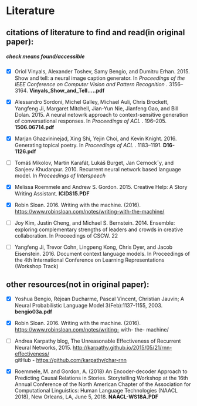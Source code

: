 # Literature 

## citations of literature to find and read(in original paper):

##### check means found/accessible

- [x] Oriol Vinyals, Alexander Toshev, Samy Bengio, and
Dumitru Erhan. 2015. Show and tell: a neural image
caption generator. In _Proceedings of the IEEE Conference
on Computer Vision and Pattern Recognition_ . 3156–3164.
**Vinyals_Show_and_Tell.....pdf**

- [x] Alessandro Sordoni, Michel Galley, Michael Auli, Chris
Brockett, Yangfeng Ji, Margaret Mitchell, Jian-Yun Nie,
Jianfeng Gao, and Bill Dolan. 2015. A neural netowrk
approach to context-sensitive generation of
conversational responses. In _Proceedings of ACL_ .
196–205. **1506.06714.pdf**

- [x] Marjan Ghazvininejad, Xing Shi, Yejin Choi, and Kevin
Knight. 2016. Generating topical poetry. In _Proceedings
of ACL_ . 1183–1191. **D16-1126.pdf**

- [ ] Tomáš Mikolov, Martin Karafát, Lukáš Burget, Jan
Cernockˇy, and Sanjeev Khudanpur. 2010. Recurrent
neural network based language model. In _Proceedings of
Interspeech_

- [x] Melissa Roemmele and Andrew S. Gordon. 2015.
Creative Help: A Story Writing Assistant. **ICIDS15.PDF**

- [x] Robin Sloan. 2016. Writing with the machine. (2016).
https://www.robinsloan.com/notes/writing-with-the-machine/

- [ ] Joy Kim, Justin Cheng, and Michael S. Bernstein. 2014. 
Ensemble: exploring complementary strengths of leaders and 
crowds in creative collaboration. In Proceedings of CSCW. 22

- [ ] Yangfeng Ji, Trevor Cohn, Lingpeng Kong, Chris Dyer, 
and Jacob Eisenstein. 2016. Document context language models. 
In Proceedings of the 4th International Conference on Learning 
Representations (Workshop Track)




## other resources(not in original paper):

- [x] Yoshua Bengio, Réjean Ducharme, Pascal Vincent, Christian Jauvin;
A Neural Probabilistic Language Model
3(Feb):1137-1155, 2003. **bengio03a.pdf**

- [x] Robin Sloan. 2016. Writing with the machine. (2016).
https://www.robinsloan.com/notes/writing- with- the- machine/ 

- [ ] Andrea Karpathy blog, The Unreasonable Effectiveness of Recurrent Neural Networks, 2015.  http://karpathy.github.io/2015/05/21/rnn-effectiveness/  
gitHub - https://github.com/karpathy/char-rnn  

- [x] Roemmele, M. and Gordon, A. (2018) An Encoder-decoder 
Approach to Predicting Causal Relations in Stories. Storytelling 
Workshop at the 16th Annual Conference of the North American Chapter 
of the Association for Computational Linguistics: Human Language 
Technologies (NAACL 2018), New Orleans, LA, June 5, 2018.
**NAACL-WS18A.PDF**
